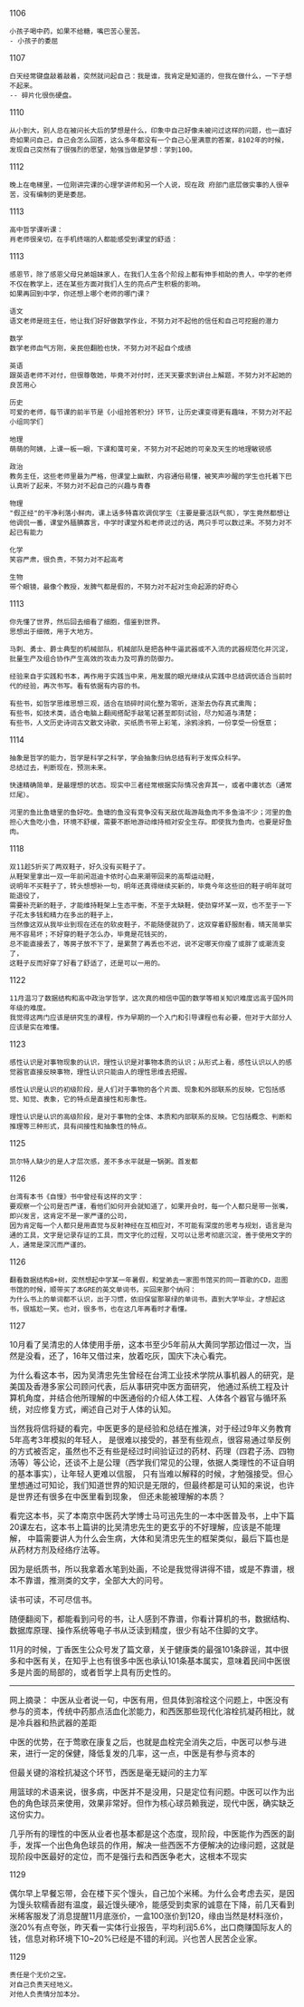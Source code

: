 
1106

    小孩子喝中药，如果不给糖，嘴巴苦心里苦。
    - 小孩子的委屈

1107

    白天经常键盘敲着敲着，突然就问起自己：我是谁，我肯定是知道的，但我在做什么，一下子想不起来。
    -- 碎片化很伤硬盘。

1110

    从小到大，别人总在被问长大后的梦想是什么，印象中自己好像未被问过这样的问题，也一直好奇如果问自己，自己会怎么回答，这么多年都没有一个自己心里满意的答案，8102年的时候，发现自己突然有了很强烈的愿望，勉强当做是梦想：学到100。

1112

    晚上在电梯里，一位刚讲完课的心理学讲师和另一个人说，现在政 府部门底层做实事的人很辛苦，没有编制的更是委屈。

1113

    高中哲学课听课：
    肖老师很亲切，在手机终端的人都能感受到课堂的舒适：

1113

    感恩节，除了感恩父母兄弟姐妹家人，在我们人生各个阶段上都有伸手相助的贵人，中学的老师不仅在教学上，还在某些方面对我们人生的亮点产生积极的影响。
    如果再回到中学，你还想上哪个老师的哪门课？

    语文
    语文老师是班主任，他让我们好好做数学作业，不努力对不起他的信任和自己可挖掘的潜力

    数学
    数学老师血气方刚，亲民但翻脸也快，不努力对不起自个成绩

    英语
    跟英语老师不对付，但很尊敬她，毕竟不对付时，还天天要求到讲台上解题，不努力对不起她的良苦用心

    历史
    可爱的老师，每节课的前半节是《小组抢答积分》环节，让历史课变得更有趣味，不努力对不起小组同学们

    地理
    萌萌的阿姨，上课一板一眼，下课和蔼可亲，不努力对不起她的可亲及天生的地理敏锐感

    政治
    教务主任，这些老师里最为严格，但课堂上幽默，内容通俗易懂，被笑声吵醒的学生也托着下巴认真听了起来，不努力对不起自己的兴趣与青春

    物理
    "假正经"的干净利落小鲜肉，课上话多特喜欢调侃学生（主要是要活跃气氛），学生竟然都想让他调侃一番，课堂外腼腆寡言，中学时课堂外和老师说过的话，两只手可以数过来。不努力对不起已有能力

    化学
    笑容严肃，很负责，不努力对不起高考

    生物
    带个眼镜，最像个教授，发脾气都是假的，不努力对不起对生命起源的好奇心


1113

    你先懂了世界，然后回去细看了细胞，借鉴到世界。
    思想出于细微，用于大地方。

    马刺、勇士、爵士典型的机械部队，机械部队是把各种牛逼武器或不入流的武器规范化并沉淀，批量生产及组合协作产生高效的攻击力及可靠的防御力。

    经验来自于实践和书本，再作用于实践当中来，用发展的眼光继续从实践中总结调优适合当前时代的经验，再次书写。看有依据有内容的书。

    有些书，如哲学思维思想三观，适合在琐碎时间化整为零听，逐渐去伪存真式熏陶；
    有些书，如技术类，适合电脑上翻阅搭配手敲笔记甚至即刻试验，尽力知道与清楚；
    有些书，人文历史诗词古文散文诗歌，买纸质书带上彩笔，涂鸦涂鸦，一份享受一份惬意；


1114

    抽象是哲学的能力，哲学是科学之科学，学会抽象归纳总结有利于发挥众科学。
    总结过去，判断现在，预测未来。

    快速精确简单，是最理想的状态。现实中三者经常根据实际情况舍弃其一，或者中庸状态（通常烂尾）。

    河里的鱼比鱼塘里的鱼好吃。鱼塘的鱼没有竞争没有天敌优哉游哉鱼肉不多鱼油不少；河里的鱼担心大鱼吃小鱼，环境不舒缓，需要不断地游动维持相对安全生存。即使我为鱼肉，也要是好鱼肉。

1118

    双11趁5折买了两双鞋子，好久没有买鞋子了。
    从鞋架里拿出一双一年前闲逛迪卡侬时心血来潮带回来的高帮运动鞋，
    说明年不买鞋子了，转头想想补一句，明年还真得继续买新的，毕竟今年这些旧的鞋子明年就可能退役了，
    需要补充新的鞋子，才能维持鞋架上生态平衡，不至于太缺鞋，使劲穿坏某一双，也不至于一下子花太多钱和精力在多出的鞋子上，
    当然像这双从我毕业到现在还在的软皮鞋子，不能随便就扔了，这双穿着舒服耐看，晴天简单实用不容易坏；不好穿的鞋子怎么办，毕竟是花钱买的，
    总不能直接丢了，等房子放不下了，是累赘了再丢也不迟，说不定哪天你瘦了或胖了或潮流变了，
    这鞋子反而好穿了好看了舒适了，还是可以一用的。


1122

    11月温习了数据结构和高中政治学哲学，这次真的相信中国的数学等相关知识难度远高于国外同年级的难度。
    我觉得这两门应该是研究生的课程，作为早期的一个入门和引导课程也有必要，但对于大部分人应该是实在难懂。

1123

    感性认识是对事物现象的认识，理性认识是对事物本质的认识；从形式上看，感性认识以人的感觉器官直接反映事物，理性认识只能由人的理性思维去把握。

    感性认识是认识的初级阶段，是人们对于事物的各个片面、现象和外部联系的反映，它包括感觉、知觉、表象，它的特点是直接性和形象性。

    理性认识是认识的高级阶段，是对于事物的全体、本质和内部联系的反映。它包括概念、判断和推理等三种形式，具有间接性和抽象性的特点。

1125

    凯尔特人缺少的是人才层次感，差不多水平就是一锅粥。首发都

1126

    台湾有本书《自慢》书中曾经有这样的文字：
    要观察一个公司是否严谨，看他们如何开会就知道了，如果开会时，每一个人都只是带一张嘴，即兴发言，这肯定不是一家严谨的公司，
    因为肯定每一个人都只是用直觉与反射神经在互相应对，不可能有深度的思考与规划，语言是沟通的工具，文字是记录存证的工具，而文字化的过程，又可以让思考彻底沉淀，善于使用文字的人，通常是深沉而严谨的。


1126

    翻看数据结构B+树，突然想起中学某一年暑假，和堂弟去一家图书馆买的同一首歌的CD，逛图书馆的时候，顺带买了本GRE的英文单词书，买回来那个纳闷：
    为什么书上的单词都不认识，出于习惯，依旧保留那翠绿的单词书，直到大学毕业，才想起这书，很尴尬一笑。也对，很多书，也在这几年再看时才看懂。


1127

10月看了吴清忠的人体使用手册，这本书至少5年前从大黄同学那边借过一次，当然是没看，还了，16年又借过来，放着吃灰，国庆下决心看完。

为什么看这本书，因为吴清忠先生曾经在台湾工业技术学院从事机器人的研究，是美国及香港多家公司顾问代表，后从事研究中医方面研究，
他通过系统工程及计算机角度，并结合他所理解的中医通俗的介绍人体工程、人体各个器官与循环系统，对应修复方式，阐述自己对于人体的认知。

当然我将信将疑的看完，中医更多的是经验和总结在推演，对于经过9年义务教育5年高考3年模拟的年轻人，
是很难以接受的，甚至有些观点，很容易通过举反例的方式被否定，虽然也不乏有些是经过时间验证过的药材、药理（四君子汤、四物汤等）等公论，还谈不上是公理（西学我们常见的公理，依据人类理性的不证自明的基本事实），让年轻人更难以信服，
只有当难以解释的时候，才勉强接受。但心里想通过可知论，我们知道世界的知识是无限的，但最终都是可认知的来说，也许是世界还有很多在中医里看到现象，
但还未能被理解的本质？

看完这本书，买了本南京中医药大学博士马可迅先生的一本中医普及书，上中下篇20课左右，这本书上篇讲的比吴清忠先生的更玄乎的不好理解，应该是不能理解，
中篇需要讲人为什么会生病，大体和吴清忠先生的框架类似，最后下篇也是从药材方剂及经络疗法等。

因为是纸质书，所以我拿着水笔到处画，不论是我觉得讲得不错，或是不靠谱，根本不靠谱，推测类的文字，全部大大的问号。

读书可读，不可尽信书。

随便翻阅下，都能看到问号的书，让人感到不靠谱，你看计算机的书，数据结构、数据库原理、操作系统等电子书从泛读到精度，很少有站不住脚的文字。

11月的时候，丁香医生公众号发了篇文章，关于健康类的最强101条辟谣，其中很多和中医有关，在知乎上也有很多中医也承认101条基本属实，意味着民间中医很多是片面的局部的，或者哲学上具有历史性的。

----
网上摘录：
中医从业者说一句，中医有用，但具体到溶栓这个问题上，中医没有参与的资本，传统中药那点活血化淤能力，和西医那些现代化溶栓抗凝药相比，就是冷兵器和热武器的差距

中医的优势，在于莺歌在康复之后，也就是血栓完全消失之后，中医可以参与进来，进行一定的保健，降低复发的几率，这一点，中医是有参与资本的

但最关键的溶栓抗凝这个环节，西医是毫无疑问的主力军

用篮球的术语来说，很多病，中医并不是没用，只是定位有问题。中医可以作为出色的角色球员来使用，效果非常好。但作为核心球员赖我逆，现代中医，确实缺乏这份实力。

几乎所有的理性的中医从业者也基本都是这个态度，现阶段，中医能作为西医的副手，发挥一个出色角色球员的作用，解决一些西医不方便解决的边缘问题，这就是现阶段中医最好的定位，而不是强行去和西医争老大，这根本不现实


1129

偶尔早上早餐忘带，会在楼下买个馒头，自己加个米稀。为什么会考虑去买，是因为馒头软糯香甜有温度，最近馒头硬冷，能感受到卖家的诚意在下降，前几天看到米稀客服发了消息提醒11月底涨价，一盒100涨价到120，缘由当然是材料涨价，涨20%有点夸张，昨天看一实体行业报告，平均利润5.6%，出口商赚国际友人的钱，信息对称环境下10~20%已经是不错的利润。兴也苦人民苦企业家。

1129

    责任是个无价之宝。
    对自己负责天经地义。
    对他人负责情分加本分。

